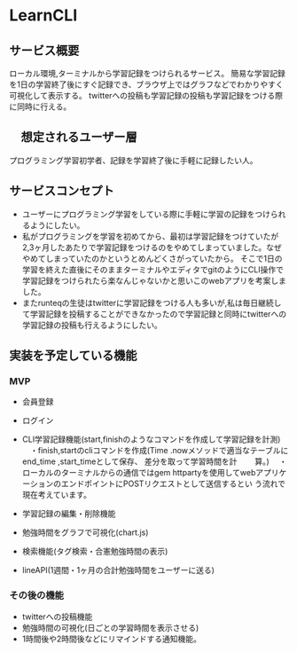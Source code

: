 # LearnCLI

## サービス概要
ローカル環境,ターミナルから学習記録をつけられるサービス。
簡易な学習記録を1日の学習終了後にすぐ記録でき、ブラウザ上ではグラフなどでわかりやすく可視化して表示する。
twitterへの投稿も学習記録の投稿も学習記録をつける際に同時に行える。


## 　想定されるユーザー層
プログラミング学習初学者、記録を学習終了後に手軽に記録したい人。

## サービスコンセプト
* ユーザーにプログラミング学習をしている際に手軽に学習の記録をつけられるようにしたい。
* 私がプログラミングを学習を初めてから、最初は学習記録をつけていたが2,3ヶ月したあたりで学習記録をつけるのをやめてしまっていました。なぜやめてしまっていたのかというとめんどくさがっていたから。
そこで1日の学習を終えた直後にそのままターミナルやエディタでgitのようにCLI操作で学習記録をつけられたら楽なんじゃないかと思いこのwebアプリを考案しました。
* またrunteqの生徒はtwitterに学習記録をつける人も多いが,私は毎日継続して学習記録を投稿することができなかったので学習記録と同時にtwitterへの学習記録の投稿も行えるようにしたい。

## 実装を予定している機能
### MVP
* 会員登録
* ログイン
* CLI学習記録機能(start,finishのようなコマンドを作成して学習記録を計測)
　・finish,startのcliコマンドを作成(Time .nowメソッドで適当なテーブルにend_time ,start_timeとして保存、 差分を取って学習時間を計 　　算。)
　・ローカルのターミナルからの通信ではgem httpartyを使用してwebアプリケーションのエンドポイントにPOSTリクエストとして送信するとい  う流れで現在考えています。

* 学習記録の編集・削除機能
* 勉強時間をグラフで可視化(chart.js)
* 検索機能(タグ検索・合憲勉強時間の表示)
* lineAPI(1週間・1ヶ月の合計勉強時間をユーザーに送る)

### その後の機能
* twitterへの投稿機能
* 勉強時間の可視化(日ごとの学習時間を表示させる)
* 1時間後や2時間後などにリマインドする通知機能。

